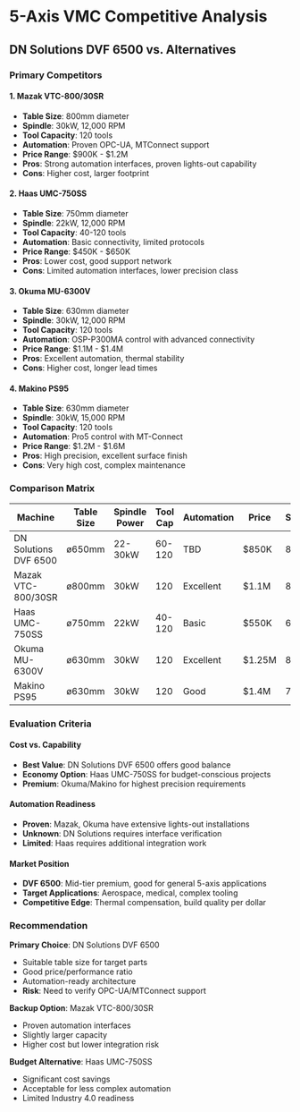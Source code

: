 # 5-Axis VMC Competitive Analysis
## DN Solutions DVF 6500 vs. Alternatives

### Primary Competitors

#### 1. Mazak VTC-800/30SR
- **Table Size**: 800mm diameter
- **Spindle**: 30kW, 12,000 RPM
- **Tool Capacity**: 120 tools
- **Automation**: Proven OPC-UA, MTConnect support
- **Price Range**: $900K - $1.2M
- **Pros**: Strong automation interfaces, proven lights-out capability
- **Cons**: Higher cost, larger footprint

#### 2. Haas UMC-750SS
- **Table Size**: 750mm diameter  
- **Spindle**: 22kW, 12,000 RPM
- **Tool Capacity**: 40-120 tools
- **Automation**: Basic connectivity, limited protocols
- **Price Range**: $450K - $650K
- **Pros**: Lower cost, good support network
- **Cons**: Limited automation interfaces, lower precision class

#### 3. Okuma MU-6300V
- **Table Size**: 630mm diameter
- **Spindle**: 30kW, 12,000 RPM  
- **Tool Capacity**: 120 tools
- **Automation**: OSP-P300MA control with advanced connectivity
- **Price Range**: $1.1M - $1.4M
- **Pros**: Excellent automation, thermal stability
- **Cons**: Higher cost, longer lead times

#### 4. Makino PS95
- **Table Size**: 630mm diameter
- **Spindle**: 30kW, 15,000 RPM
- **Tool Capacity**: 120 tools
- **Automation**: Pro5 control with MT-Connect
- **Price Range**: $1.2M - $1.6M
- **Pros**: High precision, excellent surface finish
- **Cons**: Very high cost, complex maintenance

### Comparison Matrix

| Machine | Table Size | Spindle Power | Tool Cap | Automation | Price | Score |
|---------|------------|---------------|----------|------------|-------|-------|
| DN Solutions DVF 6500 | ø650mm | 22-30kW | 60-120 | TBD | $850K | 8.0 |
| Mazak VTC-800/30SR | ø800mm | 30kW | 120 | Excellent | $1.1M | 8.5 |
| Haas UMC-750SS | ø750mm | 22kW | 40-120 | Basic | $550K | 6.5 |
| Okuma MU-6300V | ø630mm | 30kW | 120 | Excellent | $1.25M | 8.2 |
| Makino PS95 | ø630mm | 30kW | 120 | Good | $1.4M | 7.8 |

### Evaluation Criteria

#### Cost vs. Capability
- **Best Value**: DN Solutions DVF 6500 offers good balance
- **Economy Option**: Haas UMC-750SS for budget-conscious projects
- **Premium**: Okuma/Makino for highest precision requirements

#### Automation Readiness
- **Proven**: Mazak, Okuma have extensive lights-out installations
- **Unknown**: DN Solutions requires interface verification
- **Limited**: Haas requires additional integration work

#### Market Position
- **DVF 6500**: Mid-tier premium, good for general 5-axis applications
- **Target Applications**: Aerospace, medical, complex tooling
- **Competitive Edge**: Thermal compensation, build quality per dollar

### Recommendation

**Primary Choice**: DN Solutions DVF 6500
- Suitable table size for target parts
- Good price/performance ratio
- Automation-ready architecture
- **Risk**: Need to verify OPC-UA/MTConnect support

**Backup Option**: Mazak VTC-800/30SR
- Proven automation interfaces
- Slightly larger capacity
- Higher cost but lower integration risk

**Budget Alternative**: Haas UMC-750SS
- Significant cost savings
- Acceptable for less complex automation
- Limited Industry 4.0 readiness